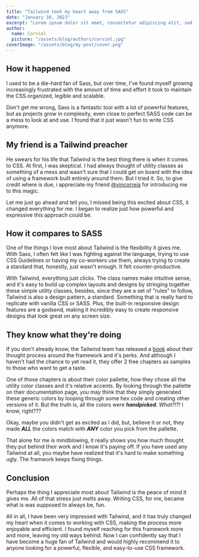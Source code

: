 ```yaml
---
title: "Tailwind took my heart away from SASS"
date: "January 10, 2023"
excerpt: "Lorem ipsum dolor sit amet, consectetur adipiscing elit, sed do eiusmod tempor incididunt ut labore et dolore magna aliqua. Praesent elementum facilisis leo vel fringilla est ullamcorper eget. At imperdiet dui accumsan sit amet nulla facilities morbi tempus. Praesent elementum facilisis leo vel fringilla. Congue mauris rhoncus aenean vel. Egestas sed tempus urna et pharetra pharetra massa massa ultricies."
author:
  name: Corviel
  picture: "/assets/blog/authors/corviel.jpg"
coverImage: "/assets/blog/my-post/cover.png"
---
```


## How it happened

I used to be a die-hard fan of Sass, but over time, I've found myself growing increasingly frustrated with the amount of time and effort it took to maintain the CSS organized, legible and scalable. 

Don't get me wrong, Sass is a fantastic tool with a lot of powerful features, but as projects grow in complexity, even close to perfect SASS code can be a mess to look at and use. I found that it just wasn't fun to write CSS anymore.

## My friend is a Tailwind preacher

He swears for his life that Tailwind is the best thing there is when it comes to CSS. At first, I was skeptical. I had always thought of utility classes as something of a mess and wasn't sure that I could get on board with the idea of using a framework built entirely around them. But I tried it. So, to give credit where is due, i appreciate my friend [@vincorreia](https://github.com/vincorreia) for introducing me to this magic.

Let me just go ahead and tell you, I missed being this excited about CSS, it changed everything for me. I began to realize just how powerful and expressive this approach could be.

## How it compares to SASS

One of the things I love most about Tailwind is the flexibility it gives me. With Sass, I often felt like I was fighting against the language, trying to use CSS Guidelines or having my co-workers use them, always trying to create a standard that, honestly, just wasn't enough. It felt counter-productive. 

With Tailwind, everything just clicks. The class names make intuitive sense, and it's easy to build up complex layouts and designs by stringing together these simple utility classes, besides, since they are a set of "rules" to follow, Tailwind is also a design pattern, a standard. Something that is really hard to replicate with vanilla CSS or SASS. Plus, the built-in responsive design features are a godsend, making it incredibly easy to create responsive designs that look great on any screen size.

## They know what they're doing

If you don't already know, the Tailwind team has released a [book](https://www.refactoringui.com/) about their thought process around the framework and it's perks. And although I haven't had the chance to yet read it, they offer 2 free chapters as samples to those who want to get a taste.

One of those chapters is about their color pallette, how they chose all the utility color classes and it's relative accents. By looking through the pallette on their documentation page, you may think that they simply generated these generic colors by looping through some hex code and creating other versions of it. But the truth is, all the colors were ***handpicked***. *What?!?!* I know, right???

Okay, maybe you didn't get as excited as I did, but, believe it or not, they made ***ALL*** the colors match with ***ANY*** color you pick from the pallette. 

That alone for me is mindblowing, it really shows you how much thought they put behind their work and I know it's paying off. If you have used any Tailwind at all, you maybe have realized that it's hard to make something ugly. The framwork keeps fixing things.

## Conclusion

Perhaps the thing I appreciate most about Tailwind is the peace of mind it gives me. All of that stress just melts away. Writing CSS, for me, became what is was supposed to always be, fun.

All in all, I have been very impressed with Tailwind, and it has truly changed my heart when it comes to working with CSS, making the process more enjoyable and efficient. I found myself reaching for this framework more and more, leaving my old ways behind. Now I can confidently say that I have become a huge fan of Tailwind and would highly recommend it to anyone looking for a powerful, flexible, and easy-to-use CSS framework.
